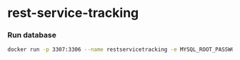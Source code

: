 # rest-service-tracking

### Run database
```bash
docker run -p 3307:3306 --name restservicetracking -e MYSQL_ROOT_PASSWORD=root -e MYSQL_DATABASE=restservicetracking --rm -d mysql
```